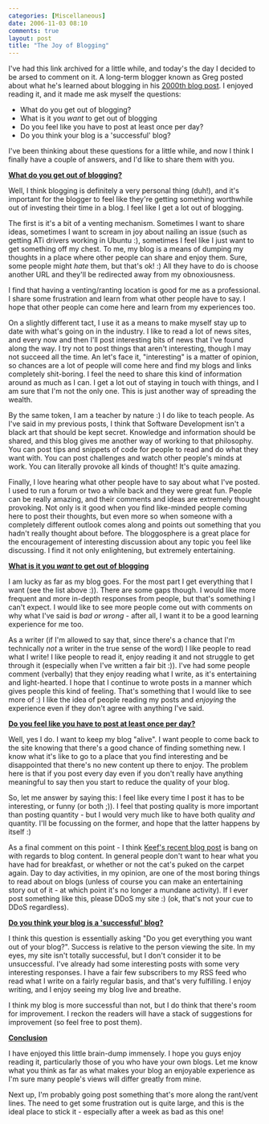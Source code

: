 ```yaml
---
categories: [Miscellaneous]
date: 2006-11-03 08:10
comments: true
layout: post
title: "The Joy of Blogging"
---
```

I've had this link archived for a little while, and today's the day I decided to be arsed to comment on it. A long-term blogger known as Greg posted about what he's learned about blogging in his <a href="http://coolthingoftheday.blogspot.com/2006/10/2000th-post.html" title="2,000th Post" target="_blank">2000th blog post</a>. I enjoyed reading it, and it made me ask myself the questions:
<ul><li>What do you get out of blogging?</li><li>What is it you <em>want</em> to get out of blogging</li><li>Do you feel like you have to post at least once per day?</li><li>Do you think your blog is a 'successful' blog?</li></ul>
I've been thinking about these questions for a little while, and now I think I finally have a couple of answers, and I'd like to share them with you.

<strong><u>What do you get out of blogging?</u></strong>

Well, I think blogging is definitely a very personal thing (duh!), and it's important for the blogger to feel like they're getting something worthwhile out of investing their time in a blog. I feel like I get a lot out of blogging.

The first is it's a bit of a venting mechanism. Sometimes I want to share ideas, sometimes I want to scream in joy about nailing an issue (such as getting ATi drivers working in Ubuntu :), sometimes I feel like I just want to get something off my chest. To me, my blog is a means of dumping my thoughts in a place where other people can share and enjoy them. Sure, some people might <em>hate</em> them, but that's ok! :) All they have to do is choose another URL and they'll be redirected away from my obnoxiousness.

I find that having a venting/ranting location is good for me as a professional. I share some frustration and learn from what other people have to say. I hope that other people can come here and learn from my experiences too.

On a slightly different tact, I use it as a means to make myself stay up to date with what's going on in the industry. I like to read a lot of news sites, and every now and then I'll post interesting bits of news that I've found along the way. I try not to post things that aren't interesting, though I may not succeed all the time. An let's face it, "interesting" is a matter of opinion, so chances are a lot of people will come here and find my blogs and links completely shit-boring. I feel the need to share this kind of information around as much as I can. I get a lot out of staying in touch with things, and I am sure that I'm not the only one. This is just another way of spreading the wealth.

By the same token, I am a teacher by nature :) I do like to teach people. As I've said in my previous posts, I think that Software Development isn't a black art that should be kept secret. Knowledge and information should be shared, and this blog gives me another way of working to that philosophy. You can post tips and snippets of code for people to read and do what they want with. You can post challenges and watch other people's minds at work. You can literally provoke all kinds of thought! It's quite amazing.

Finally, I love hearing what other people have to say about what I've posted. I used to run a forum or two a while back and they were great fun. People can be really amazing, and their comments and ideas are extremely thought provoking. Not only is it good when you find like-minded people coming here to post their thoughts, but even more so when someone with a completely different outlook comes along and points out something that you hadn't really thought about before. The bloggosphere is a great place for the encouragement of interesting discussion about any topic you feel like discussing.  I find it not only enlightening, but extremely entertaining.

<strong><u>What is it you <em>want</em> to get out of blogging</u></strong>

I am lucky as far as my blog goes. For the most part I get everything that I want (see the list above :)). There are some gaps though. I would like more frequent and more in-depth responses from people, but that's something I can't expect. I would like to see more people come out with comments on why what I've said is <em>bad or wrong</em> - after all, I want it to be a good learning experience for me too.

As a writer (if I'm allowed to say that, since there's a chance that I'm technically <em>not</em> a writer in the true sense of the word) I like people to read what I write! I like people to read it, enjoy reading it and not struggle to get through it (especially when I've written a fair bit :)). I've had some people comment (verbally) that they enjoy reading what I write, as it's entertaining and light-hearted. I hope that I continue to wrote posts in a manner which gives people this kind of feeling. That's something that I would like to see more of :) I like the idea of people reading my posts and <em>enjoying</em> the experience even if they don't agree with anything I've said.

<strong><u>Do you feel like you have to post at least once per day?</u></strong>

Well, yes I do. I want to keep my blog "alive". I want people to come back to the site knowing that there's a good chance of finding something new. I know what it's like to go to a place that you find interesting and be disappointed that there's no new content up there to enjoy. The problem here is that if you post every day even if you don't really have anything meaningful to say then you start to reduce the quality of your blog.

So, let me answer by saying this: I feel like every time I post it has to be interesting, or funny (or both ;)). I feel that posting quality is more important than posting quantity - but I would very much like to have both quality <em>and</em> quantity.  I'll be focussing on the former, and hope that the latter happens by itself :)

As a final comment on this point - I think <a href="http://keithjudge.com/musings/?p=4" title="What's it all about?" target="_blank">Keef's recent blog post</a> is bang on with regards to blog content. In general people don't want to hear what you have had for breakfast, or whether or not the cat's puked on the carpet again. Day to day activities, in my opinion, are one of the most boring things to read about on blogs (unless of course you can make an entertaining story out of it - at which point it's no longer a mundane activity). If I ever post something like this, please DDoS my site :) (ok, that's not your cue to DDoS regardless).

<strong><u>Do you think your blog is a 'successful' blog?</u></strong>

I think this question is essentially asking "Do you get everything you want out of your blog?". Success is relative to the person viewing the site. In my eyes, my site isn't totally successful, but I don't consider it to be unsuccessful. I've already had some interesting posts with some very interesting responses. I have a fair few subscribers to my RSS feed who read what I write on a fairly regular basis, and that's very fulfilling. I enjoy writing, and I enjoy seeing my blog live and breathe.

I think my blog is more successful than not, but I do think that there's room for improvement. I reckon the readers will have a stack of suggestions for improvement (so feel free to post them).

<strong><u>Conclusion</u></strong>

I have enjoyed this little brain-dump immensely. I hope you guys enjoy reading it, particularly those of you who have your own blogs. Let me know what you think as far as what makes your blog an enjoyable experience as I'm sure many people's views will differ greatly from mine.

Next up, I'm probably going post something that's more along the rant/vent lines. The need to get some frustration out is quite large, and this is the ideal place to stick it - especially after a week as bad as this one!
